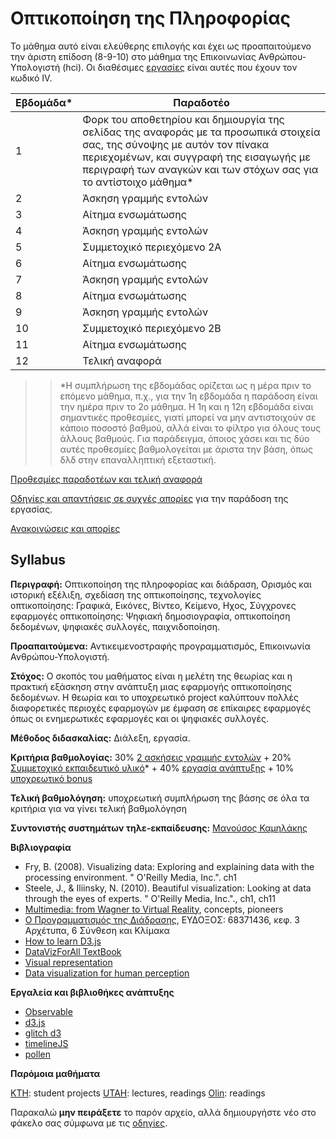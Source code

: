# Οπτικοποίηση της Πληροφορίας

Το μάθημα αυτό είναι ελεύθερης επιλογής και έχει ως προαπαιτούμενο την άριστη επίδοση (8-9-10) στο μάθημα της Επικοινωνίας Ανθρώπου-Υπολογιστή (hci). Οι διαθέσιμες [εργασίες](https://courses-ionio.github.io/projects/) είναι αυτές που έχουν τον κωδικό ΙV.

| Εβδομάδα* | Παραδοτέο |
| --- | --- |
| 1 | Φορκ του αποθετηρίου και δημιουργία της σελίδας της αναφοράς με τα προσωπικά στοιχεία σας, της σύνοψης με αυτόν τον πίνακα περιεχομένων, και συγγραφή της εισαγωγής με περιγραφή των αναγκών και των στόχων σας για το αντίστοιχο μάθημα* |
| 2 | Άσκηση γραμμής εντολών |
| 3 | Αίτημα ενσωμάτωσης |
| 4 | Άσκηση γραμμής εντολών |
| 5 | Συμμετοχικό περιεχόμενο 2A |
| 6 | Αίτημα ενσωμάτωσης |
| 7 | Άσκηση γραμμής εντολών |
| 8 | Αίτημα ενσωμάτωσης |
| 9 | Άσκηση γραμμής εντολών |
| 10 | Συμμετοχικό περιεχόμενο 2B |
| 11 | Αίτημα ενσωμάτωσης |
| 12 | Τελική αναφορά |

>> *Η συμπλήρωση της εβδομάδας ορίζεται ως η μέρα πριν το επόμενο μάθημα, π.χ., για την 1η εβδομάδα η παράδοση είναι την ημέρα πριν το 2ο μάθημα. Η 1η και η 12η εβδομάδα είναι σημαντικές προθεσμίες, γιατί μπορεί να μην αντιστοιχούν σε κάποιο ποσοστό βαθμού, αλλά είναι το φίλτρο για όλους τους άλλους βαθμούς. Για παράδειγμα, όποιος χάσει και τις δύο αυτές προθεσμίες βαθμολογείται με άριστα την βάση, όπως δλδ στην επαναλληπτική εξεταστική.

[Προθεσμίες παραδοτέων και τελική αναφορά](https://courses-ionio.github.io/help/deliverables/)

[Οδηγίες και απαντήσεις σε συχνές απορίες](https://courses-ionio.github.io/help/) για την παράδοση της εργασίας.

[Ανακοινώσεις και απορίες](https://github.com/courses-ionio/iv/discussions)

## Syllabus

**Περιγραφή:** Οπτικοποίηση της πληροφορίας και διάδραση, Ορισμός και ιστορική εξέλιξη, σχεδίαση της οπτικοποίησης, τεχνολογίες οπτικοποίησης: Γραφικά, Εικόνες, Βίντεο, Κείμενο, Ηχος, Σύγχρονες εφαρμογές οπτικοποίησης: Ψηφιακή δημοσιογραφία, οπτικοποίηση δεδομένων, ψηφιακές συλλογές, παιχνιδοποίηση.

**Προαπαιτούμενα:** Αντικειμενοστραφής προγραμματισμός, Επικοινωνία Ανθρώπου-Υπολογιστή.

**Στόχος:** Ο σκοπός του μαθήματος είναι η μελέτη της θεωρίας και η πρακτική εξάσκηση στην ανάπτυξη μιας εφαρμογής οπτικοποίησης δεδομένων. Η θεωρία και το υποχρεωτικό project καλύπτουν πολλές διαφορετικές περιοχές εφαρμογών με έμφαση σε επίκαιρες εφαρμογές όπως οι ενημερωτικές εφαρμογές και οι ψηφιακές συλλογές.

**Μέθοδος διδασκαλίας:** Διάλεξη, εργασία.

**Κριτήρια βαθμολογίας:** 30% [2 ασκήσεις γραμμής εντολών](https://courses-ionio.github.io/projects/dokey) + 20% [Συμμετοχικό εκπαιδευτικό υλικό](https://courses-ionio.github.io/projects/social)* + 40% [εργασία ανάπτυξης](https://courses-ionio.github.io/projects/dev/) + 10% [υποχρεωτικό bonus](https://courses-ionio.github.io/projects/bonus/)

**Τελική βαθμολόγηση:** υποχρεωτική συμπλήρωση της βάσης σε όλα τα κριτήρια για να γίνει τελική βαθμολόγηση

**Συντονιστής συστημάτων τηλε-εκπαίδευσης:** [Μανούσος Καμηλάκης](https://github.com/mkamgit/)

**Βιβλιογραφία** 

* Fry, B. (2008). Visualizing data: Exploring and explaining data with the processing environment. " O'Reilly Media, Inc.". ch1
* Steele, J., & Iliinsky, N. (2010). Beautiful visualization: Looking at data through the eyes of experts. " O'Reilly Media, Inc."., ch1, ch11
* [Multimedia: from Wagner to Virtual Reality](https://web.archive.org/web/20180731072917/http://w2vr.com/concepts/concepts.html), concepts, pioneers
* [Ο Προγραμματισμός της Διάδρασης](https://pibook.epidro.me), ΕΥΔΟΞΟΣ: 68371436, κεφ. 3 Αρχέτυπα, 6 Σύνθεση και Κλίμακα
* [How to learn D3.js](https://wattenberger.com/blog/d3)
* [DataVizForAll TextBook](https://github.com/DataVizForAll/datavizforall-bookdown)
* [Visual representation](https://www.interaction-design.org/literature/book/the-encyclopedia-of-human-computer-interaction-2nd-ed/visual-representation)
* [Data visualization for human perception](https://www.interaction-design.org/literature/book/the-encyclopedia-of-human-computer-interaction-2nd-ed/data-visualization-for-human-perception)

**Εργαλεία και βιβλιοθήκες ανάπτυξης**
* [Observable](https://observablehq.com)
* [d3.js](https://d3js.org)
* [glitch d3](https://glitch.com/@guides/guide-to-d-3)
* [timelineJS](https://timeline.knightlab.com)
* [pollen](https://docs.racket-lang.org/pollen/)

**Παρόμοια μαθήματα**

[KTH](https://www.kth.se/social/course/DH2321/): student projects
[UTAH](http://www.sci.utah.edu/~miriah/cs6964/): lectures, readings
[Olin](https://github.com/MimiOnuoha/Impossible-Maps): readings

Παρακαλώ **μην πειράξετε** το παρόν αρχείο, αλλά δημιουργήστε νέο στο φάκελο σας σύμφωνα με τις [οδηγίες](https://courses-ionio.github.io/help/guide/).
